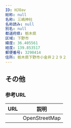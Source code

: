 ```yaml
---
ID: HJOav
総称: null
名称: 三嶋神社
名称読み: null
別名: null
都道府県: 栃木県
区域: 下野市
緯度: 36.405561
経度: 139.853517
郵便番号: 3290414
住所: 栃木県下野市小金井２２９２
---
```


## その他

### 参考URL

| URL | 説明          |
| --- | ------------- |
|     | OpenStreetMap |
